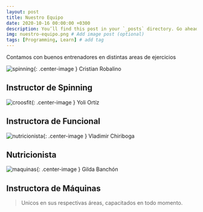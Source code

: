 ```yaml
---
layout: post
title: Nuestro Equipo
date: 2020-10-16 00:00:00 +0300
description: You’ll find this post in your `_posts` directory. Go ahead and edit it and re-build the site to see your changes. # Add post description (optional)
img: nuestro-equipo.png # Add image post (optional)
tags: [Programming, Learn] # add tag
---
```

Contamos con buenos entrenadores en distintas areas de ejercicios



![spinning]({{site.baseurl}}/assets/img/Instructor-Spinning.jpg){: .center-image }
Cristian Robalino
## Instructor de Spinning




![croosfit]({{site.baseurl}}/assets/img/Instructor-CrossFit.jpg){: .center-image }
Yoli Ortíz
## Instructora de Funcional




![nutricionista]({{site.baseurl}}/assets/img/Nutricionista.jpg){: .center-image }
Vladimir Chiriboga
## Nutricionista




![maquinas]({{site.baseurl}}/assets/img/Instructor-Maquinas.jpg){: .center-image }
Gilda Banchón
## Instructora de Máquinas




>Unicos en sus respectivas áreas, capacitados en todo momento.


